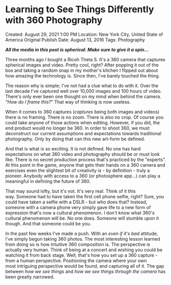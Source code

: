 # Learning to See Things Differently with 360 Photography

Created: August 29, 2021 1:00 PM
Location: New York City, United State of America
Original Publish Date: August 13, 2016
Tags: Photography

***All the media in this post is spherical. Make sure to give it a spin...***

Three months ago I bought a Ricoh Theta S. It's a 360 camera that captures spherical images and video. Pretty cool, right? After popping it out of the box and taking a random snap in my mother's kitchen I flipped out about how amazing the technology is. Since then, I've barely touched the thing.

The reason why is simple; I've not had a clue what to do with it. Over the last decade I've captured well over 10,000 images and 100 hours of video. There's only ever been one thought on my mind when behind the camera. *"How do I frame this?*" That way of thinking is now useless.

When it comes to 360 captures (*captures* being both images and videos) there is no framing. There is no zoom. There is also no crop. Of course you could take anyone of those actions when editing. However, if you did, the end product would no longer be 360. In order to shoot 360, we must deconstruct our current assumptions and expectations towards traditional photography. Only by doing that can this new art-form be defined.

And that is what is so exciting. It is not defined. No one has hard expectations on what 360 video and photography should be or must look like. There is no secret production process that's practiced by the "experts". At this point in the game, anyone that gets their hands on a 360 camera and exercises even the slightest bit of creativity is - by definition - truly a pioneer. Anybody with access to a 360 (or photosphere app...) can play a meaningful in defining the future of 360.

That may sound lofty, but it's not. It's very real. Think of it this way. Someone had to have taken the first cell phone selfie, right? Sure, you could have taken a selfie with a DSLR - but who does that? Instead, someone with a camera phone very simply gave life to a new form of expression that's now a cultural phenomenon. I don't know what 360's cultural phenomenon will be. No one does. Someone will stumble upon it though. And that someone could be you.

In the past few weeks I've made a push. With an *even if it's bad* attitude, I've simply begun taking 360 photos. The most interesting lesson learned from doing so is how intuitive 360 composition is. The perspective is actually very human. Think of being at a concert and wishing you could be watching it from back stage. Well, that's how you set up a 360 capture - from a human perspective. Positioning the camera where your own most intriguing perspective would be found, and capturing all of it. The gap between *how we see things* and *how we see things through the camera* has been greatly narrowed.